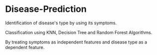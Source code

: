 # Disease-Prediction
Identification of disease's type by using its symptoms.


Classification using KNN, Decision Tree and Random Forest Algorithms.


By treating symptoms as independent features and disease type as a dependent feature.
